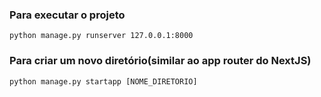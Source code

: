 ### Para executar o projeto
`python manage.py runserver 127.0.0.1:8000`

### Para criar um novo diretório(similar ao app router do NextJS)
`python manage.py startapp [NOME_DIRETORIO]`